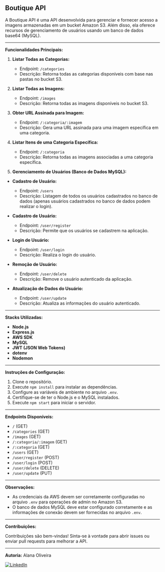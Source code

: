 ## Boutique API

A Boutique API é uma API desenvolvida para gerenciar e fornecer acesso a imagens armazenadas em um bucket Amazon S3. Além disso, ela oferece recursos de gerenciamento de usuários usando um banco de dados base64 (MySQL).

---

**Funcionalidades Principais:**

1. **Listar Todas as Categorias:**
   - Endpoint: `/categories`
   - Descrição: Retorna todas as categorias disponíveis com base nas pastas no bucket S3.

2. **Listar Todas as Imagens:**
   - Endpoint: `/images`
   - Descrição: Retorna todas as imagens disponíveis no bucket S3.

3. **Obter URL Assinada para Imagem:**
   - Endpoint: `/:categoria/:imagem`
   - Descrição: Gera uma URL assinada para uma imagem específica em uma categoria.

4. **Listar Itens de uma Categoria Específica:**
   - Endpoint: `/:categoria`
   - Descrição: Retorna todas as imagens associadas a uma categoria específica.

5. **Gerenciamento de Usuários (Banco de Dados MySQL):**
  - **Cadastro de Usuário:**
     - Endpoint: `/users`
     - Descrição: Listagem de todos os usuários cadastrados no banco de dados (apenas usuários cadastrados no banco de dados podem realizar o login).
       
   - **Cadastro de Usuário:**
     - Endpoint: `/user/register`
     - Descrição: Permite que os usuários se cadastrem na aplicação.

   - **Login de Usuário:**
     - Endpoint: `/user/login`
     - Descrição: Realiza o login do usuário.

   - **Remoção de Usuário:**
     - Endpoint: `/user/delete`
     - Descrição: Remove o usuário autenticado da aplicação.

   - **Atualização de Dados do Usuário:**
     - Endpoint: `/user/update`
     - Descrição: Atualiza as informações do usuário autenticado.

---

**Stacks Utilizadas:**

- **Node.js**
- **Express.js**
- **AWS SDK**
- **MySQL**
- **JWT (JSON Web Tokens)**
- **dotenv**
- **Nodemon**

---

**Instruções de Configuração:**

1. Clone o repositório.
2. Execute `npm install` para instalar as dependências.
3. Configure as variáveis de ambiente no arquivo `.env`.
4. Certifique-se de ter o Node.js e o MySQL instalados.
5. Execute `npm start` para iniciar o servidor.

---

**Endpoints Disponíveis:**

- `/` (GET)
- `/categories` (GET)
- `/images` (GET)
- `/:categoria/:imagem` (GET)
- `/:categoria` (GET)
- `/users` (GET)
- `/user/register` (POST)
- `/user/login` (POST)
- `/user/delete` (DELETE)
- `/user/update` (PUT)

---

**Observações:**

- As credenciais da AWS devem ser corretamente configuradas no arquivo `.env` para operações de admin no Amazon S3.
- O banco de dados MySQL deve estar configurado corretamente e as informações de conexão devem ser fornecidas no arquivo `.env`.

---

**Contribuições:**

Contribuições são bem-vindas! Sinta-se à vontade para abrir issues ou enviar pull requests para melhorar a API.

---

**Autoria:** Alana Oliveira
<p align="left">
  <a href="https://www.linkedin.com/in/alanaoliveira71" title="LinkedIn">
  <img src="https://img.shields.io/badge/-Linkedin-0e76a8?style=flat-square&logo=Linkedin&logoColor=white&link=/" alt="LinkedIn"/></a>